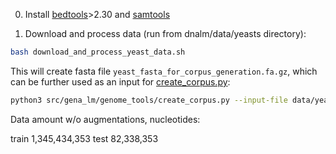 0. Install [bedtools](https://anaconda.org/bioconda/bedtools)>2.30 and [samtools](https://anaconda.org/bioconda/samtools)

1. Download and process data (run from dnalm/data/yeasts directory):
```bash
bash download_and_process_yeast_data.sh
```

This will create fasta file `yeast_fasta_for_corpus_generation.fa.gz`, which can be further used as an input for [create_corpus.py](../../src/gena_lm/genome_tools/create_corpus.py):


```bash
python3 src/gena_lm/genome_tools/create_corpus.py --input-file data/yeasts/yeast_fasta_for_corpus_generation.fa.gz --output-dir data/yeasts/yeast_corpus/ --io-mode jsonl --min-len 10000
```

Data amount w/o augmentations, nucleotides:

train 1,345,434,353
test 82,338,353
